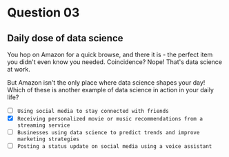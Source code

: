 # Question 03

## Daily dose of data science

You hop on Amazon for a quick browse, and there it is - the perfect item you didn't even know you needed. Coincidence? Nope! That's data science at work.

But Amazon isn't the only place where data science shapes your day! Which of these is another example of data science in action in your daily life?

- [ ] `Using social media to stay connected with friends`
- [x] `Receiving personalized movie or music recommendations from a streaming service`
- [ ] `Businesses using data science to predict trends and improve marketing strategies`
- [ ] `Posting a status update on social media using a voice assistant`
